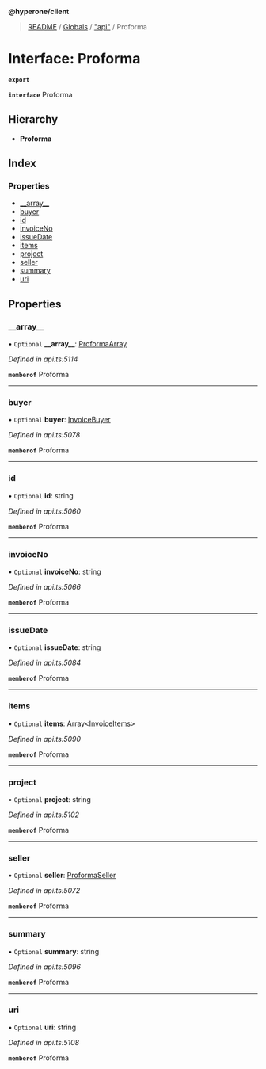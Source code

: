 **@hyperone/client**

> [README](../README.md) / [Globals](../globals.md) / ["api"](../modules/_api_.md) / Proforma

# Interface: Proforma

**`export`** 

**`interface`** Proforma

## Hierarchy

* **Proforma**

## Index

### Properties

* [\_\_array\_\_](_api_.proforma.md#__array__)
* [buyer](_api_.proforma.md#buyer)
* [id](_api_.proforma.md#id)
* [invoiceNo](_api_.proforma.md#invoiceno)
* [issueDate](_api_.proforma.md#issuedate)
* [items](_api_.proforma.md#items)
* [project](_api_.proforma.md#project)
* [seller](_api_.proforma.md#seller)
* [summary](_api_.proforma.md#summary)
* [uri](_api_.proforma.md#uri)

## Properties

### \_\_array\_\_

• `Optional` **\_\_array\_\_**: [ProformaArray](_api_.proformaarray.md)

*Defined in api.ts:5114*

**`memberof`** Proforma

___

### buyer

• `Optional` **buyer**: [InvoiceBuyer](_api_.invoicebuyer.md)

*Defined in api.ts:5078*

**`memberof`** Proforma

___

### id

• `Optional` **id**: string

*Defined in api.ts:5060*

**`memberof`** Proforma

___

### invoiceNo

• `Optional` **invoiceNo**: string

*Defined in api.ts:5066*

**`memberof`** Proforma

___

### issueDate

• `Optional` **issueDate**: string

*Defined in api.ts:5084*

**`memberof`** Proforma

___

### items

• `Optional` **items**: Array\<[InvoiceItems](_api_.invoiceitems.md)>

*Defined in api.ts:5090*

**`memberof`** Proforma

___

### project

• `Optional` **project**: string

*Defined in api.ts:5102*

**`memberof`** Proforma

___

### seller

• `Optional` **seller**: [ProformaSeller](_api_.proformaseller.md)

*Defined in api.ts:5072*

**`memberof`** Proforma

___

### summary

• `Optional` **summary**: string

*Defined in api.ts:5096*

**`memberof`** Proforma

___

### uri

• `Optional` **uri**: string

*Defined in api.ts:5108*

**`memberof`** Proforma
